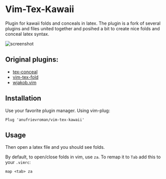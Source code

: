 # Vim-Tex-Kawaii
Plugin for kawaii folds and conceals in latex.
The plugin is a fork of several plugins and files united together and posihed a bit to create nice folds and conceal latex syntax.

![screenshot](https://github.com/anufrievroman/vim-tex-kawaii/blob/master/static/screenshot.jpg)

## Original plugins: 

- [tex-conceal](https://github.com/KeitaNakamura/tex-conceal.vim)
- [vim-tex-fold](https://github.com/matze/vim-tex-fold)
- [wjakob.vim](https://github.com/wjakob/wjakob.vim)

## Installation

Use your favorite plugin manager. Using vim-plug:

    Plug 'anufrievroman/vim-tex-kawaii'

## Usage

Then open a latex file and you should see folds.

By default, to open/close folds in vim, use `za`. To remap it to `Tab` add this to your `.vimrc`:

    map <tab> za

